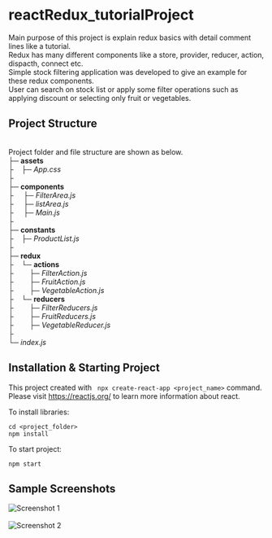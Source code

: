 # reactRedux_tutorialProject
Main purpose of this project is explain redux basics with detail comment lines like a tutorial. \
Redux has many different components like a store, provider, reducer, action, dispacth, connect  etc. \
Simple stock filtering application was developed to give an example for these redux components. \
User can search on stock list or apply some filter operations such as applying discount or selecting only fruit or vegetables. 

## Project Structure
\
Project folder and file structure are shown as below.
\
├─ **assets**\
├&nbsp;&nbsp;&nbsp;&nbsp;├─ *App.css* \
├\
├─ **components**\
├  &nbsp;&nbsp;&nbsp;&nbsp;├─ *FilterArea.js* \
├  &nbsp;&nbsp;&nbsp;&nbsp;├─ *listArea.js* \
├  &nbsp;&nbsp;&nbsp;&nbsp;├─ *Main.js* \
├\
├─ **constants**\
├&nbsp;&nbsp;&nbsp;&nbsp;├─ *ProductList.js* \
├\
├─ **redux**\
├&nbsp;&nbsp;&nbsp;&nbsp;└─ **actions**\
├&nbsp;&nbsp;&nbsp;&nbsp;&nbsp;&nbsp;&nbsp;&nbsp;├─ *FilterAction.js*  \
├&nbsp;&nbsp;&nbsp;&nbsp;&nbsp;&nbsp;&nbsp;&nbsp;├─ *FruitAction.js*  \
├&nbsp;&nbsp;&nbsp;&nbsp;&nbsp;&nbsp;&nbsp;&nbsp;├─ *VegetableAction.js*  \
├&nbsp;&nbsp;&nbsp;&nbsp;└─ **reducers**\
├&nbsp;&nbsp;&nbsp;&nbsp;&nbsp;&nbsp;&nbsp;&nbsp;├─ *FilterReducers.js* \
├&nbsp;&nbsp;&nbsp;&nbsp;&nbsp;&nbsp;&nbsp;&nbsp;├─ *FruitReducers.js* \
├&nbsp;&nbsp;&nbsp;&nbsp;&nbsp;&nbsp;&nbsp;&nbsp;├─ *VegetableReducer.js* \
├\
└─ *index.js*

## Installation & Starting Project

This project created with ``` npx create-react-app <project_name>``` command.\
Please visit https://reactjs.org/ to learn more information about react. 

To install libraries:
``` 
cd <project_folder>
npm install
```

To start project:
```
npm start
```

## Sample Screenshots

![Screenshot 1](/assets/screenshots/screenshot_1.PNG)<br/>
<br/>
![Screenshot 2](/assets/screenshots/screenshot_2.PNG)
